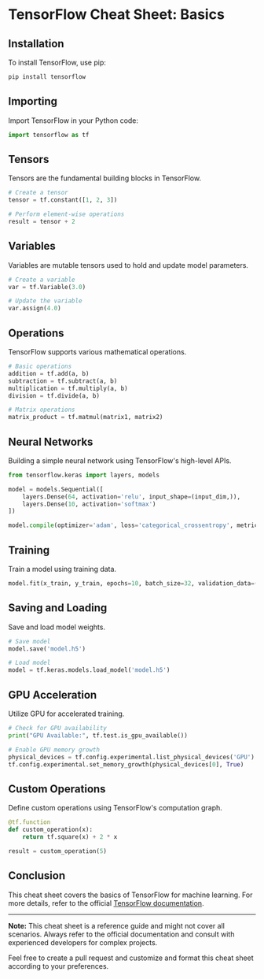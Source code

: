 # TensorFlow Cheat Sheet: Basics

## Installation

To install TensorFlow, use pip:

```bash
pip install tensorflow
```

## Importing

Import TensorFlow in your Python code:

```python
import tensorflow as tf
```

## Tensors

Tensors are the fundamental building blocks in TensorFlow.

```python
# Create a tensor
tensor = tf.constant([1, 2, 3])

# Perform element-wise operations
result = tensor + 2
```

## Variables

Variables are mutable tensors used to hold and update model parameters.

```python
# Create a variable
var = tf.Variable(3.0)

# Update the variable
var.assign(4.0)
```

## Operations

TensorFlow supports various mathematical operations.

```python
# Basic operations
addition = tf.add(a, b)
subtraction = tf.subtract(a, b)
multiplication = tf.multiply(a, b)
division = tf.divide(a, b)

# Matrix operations
matrix_product = tf.matmul(matrix1, matrix2)
```

## Neural Networks

Building a simple neural network using TensorFlow's high-level APIs.

```python
from tensorflow.keras import layers, models

model = models.Sequential([
    layers.Dense(64, activation='relu', input_shape=(input_dim,)),
    layers.Dense(10, activation='softmax')
])

model.compile(optimizer='adam', loss='categorical_crossentropy', metrics=['accuracy'])
```

## Training

Train a model using training data.

```python
model.fit(x_train, y_train, epochs=10, batch_size=32, validation_data=(x_val, y_val))
```

## Saving and Loading

Save and load model weights.

```python
# Save model
model.save('model.h5')

# Load model
model = tf.keras.models.load_model('model.h5')
```

## GPU Acceleration

Utilize GPU for accelerated training.

```python
# Check for GPU availability
print("GPU Available:", tf.test.is_gpu_available())

# Enable GPU memory growth
physical_devices = tf.config.experimental.list_physical_devices('GPU')
tf.config.experimental.set_memory_growth(physical_devices[0], True)
```

## Custom Operations

Define custom operations using TensorFlow's computation graph.

```python
@tf.function
def custom_operation(x):
    return tf.square(x) + 2 * x

result = custom_operation(5)
```

## Conclusion

This cheat sheet covers the basics of TensorFlow for machine learning. For more details, refer to the official [TensorFlow documentation](https://www.tensorflow.org/).

---
**Note:** This cheat sheet is a reference guide and might not cover all scenarios. Always refer to the official documentation and consult with experienced developers for complex projects.

Feel free to create a pull request and customize and format this cheat sheet according to your preferences.

